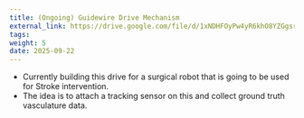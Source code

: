 ```yaml
---
title: (Ongoing) Guidewire Drive Mechanism
external_link: https://drive.google.com/file/d/1xNDHFOyPw4yR6khO8YZGgsrhpqcoWmSo/view?usp=sharing
tags:
weight: 5
date: 2025-09-22
---
```


- Currently building this drive for a surgical robot that is going to be used for Stroke intervention.
- The idea is to attach a tracking sensor on this and collect ground truth vasculature data.
<!--more-->


